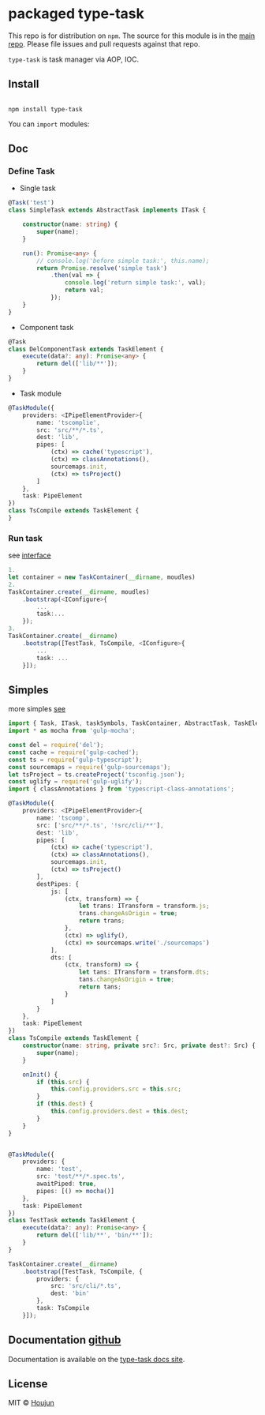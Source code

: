 # packaged type-task

This repo is for distribution on `npm`. The source for this module is in the
[main repo](https://github.com/zhouhoujun/type-task).
Please file issues and pull requests against that repo.

`type-task` is task manager via AOP, IOC.

## Install

```shell

npm install type-task

```

You can `import` modules:


## Doc

### Define Task

* Single task

```ts
@Task('test')
class SimpleTask extends AbstractTask implements ITask {

    constructor(name: string) {
        super(name);
    }

    run(): Promise<any> {
        // console.log('before simple task:', this.name);
        return Promise.resolve('simple task')
            .then(val => {
                console.log('return simple task:', val);
                return val;
            });
    }
}

```

* Component task

```ts
@Task
class DelComponentTask extends TaskElement {
    execute(data?: any): Promise<any> {
        return del(['lib/**']);
    }
}

```

* Task module

``` ts
@TaskModule({
    providers: <IPipeElementProvider>{
        name: 'tscomplie',
        src: 'src/**/*.ts',
        dest: 'lib',
        pipes: [
            (ctx) => cache('typescript'),
            (ctx) => classAnnotations(),
            sourcemaps.init,
            (ctx) => tsProject()
        ]
    },
    task: PipeElement
})
class TsCompile extends TaskElement {
}

```

### Run task

see [interface](https://github.com/zhouhoujun/type-task/blob/master/src/ITaskContainer.ts)

```ts
1.
let container = new TaskContainer(__dirname, moudles)
2.
TaskContainer.create(__dirname, moudles)
    .bootstrap(<IConfigure>{
        ...
        task:...
    });
3.
TaskContainer.create(__dirname)
    .bootstrap([TestTask, TsCompile, <IConfigure>{
        ...
        task: ...
    }]);

```

## Simples

more simples [see](https://github.com/zhouhoujun/type-task/blob/master/test/simples.task.ts)

```ts
import { Task, ITask, taskSymbols, TaskContainer, AbstractTask, TaskElement, PipeElement, ITaskComponent, IConfigure, PipeComponent, IPipeElementProvider, TaskModule, ITransform, Src } from 'type-task';
import * as mocha from 'gulp-mocha';

const del = require('del');
const cache = require('gulp-cached');
const ts = require('gulp-typescript');
const sourcemaps = require('gulp-sourcemaps');
let tsProject = ts.createProject('tsconfig.json');
const uglify = require('gulp-uglify');
import { classAnnotations } from 'typescript-class-annotations';

@TaskModule({
    providers: <IPipeElementProvider>{
        name: 'tscomp',
        src: ['src/**/*.ts', '!src/cli/**'],
        dest: 'lib',
        pipes: [
            (ctx) => cache('typescript'),
            (ctx) => classAnnotations(),
            sourcemaps.init,
            (ctx) => tsProject()
        ],
        destPipes: {
            js: [
                (ctx, transform) => {
                    let trans: ITransform = transform.js;
                    trans.changeAsOrigin = true;
                    return trans;
                },
                (ctx) => uglify(),
                (ctx) => sourcemaps.write('./sourcemaps')
            ],
            dts: [
                (ctx, transform) => {
                    let tans: ITransform = transform.dts;
                    tans.changeAsOrigin = true;
                    return tans;
                }
            ]
        }
    },
    task: PipeElement
})
class TsCompile extends TaskElement {
    constructor(name: string, private src?: Src, private dest?: Src) {
        super(name);
    }

    onInit() {
        if (this.src) {
            this.config.providers.src = this.src;
        }
        if (this.dest) {
            this.config.providers.dest = this.dest;
        }
    }
}


@TaskModule({
    providers: {
        name: 'test',
        src: 'test/**/*.spec.ts',
        awaitPiped: true,
        pipes: [() => mocha()]
    },
    task: PipeElement
})
class TestTask extends TaskElement {
    execute(data?: any): Promise<any> {
        return del(['lib/**', 'bin/**']);
    }
}

TaskContainer.create(__dirname)
    .bootstrap([TestTask, TsCompile, {
        providers: {
            src: 'src/cli/*.ts',
            dest: 'bin'
        },
        task: TsCompile
    }]);


```

## Documentation [github](https://github.com/zhouhoujun/type-task.git)

Documentation is available on the
[type-task docs site](https://github.com/zhouhoujun/type-task).

## License

MIT © [Houjun](https://github.com/zhouhoujun/)